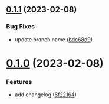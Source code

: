 ## [0.1.1](https://github.com/J-Foggy/greetings-ci/compare/v0.1.0...v0.1.1) (2023-02-08)


### Bug Fixes

* update branch name ([bdc68d9](https://github.com/J-Foggy/greetings-ci/commit/bdc68d9221a77fb39f6e0f51715a953ab7d22fae))



# [0.1.0](https://github.com/J-Foggy/greetings-ci/compare/6f22164b20100e63ab27e9ef5cd3024a70b0762a...v0.1.0) (2023-02-08)


### Features

* add changelog ([6f22164](https://github.com/J-Foggy/greetings-ci/commit/6f22164b20100e63ab27e9ef5cd3024a70b0762a))



